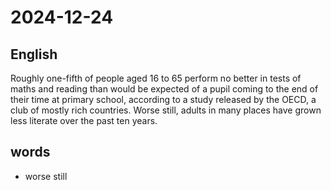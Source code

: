 # 2024-12-24

## English
Roughly one-fifth of people aged 16 to 65
perform no better in tests of maths and 
reading than would be expected of a pupil
coming to the end of their time at primary
school, according to a study released by
the OECD, a club of mostly rich countries.
Worse still, adults in many places have
grown less literate over the past ten years.

## words
* worse still

